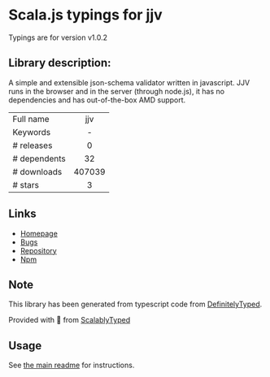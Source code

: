
# Scala.js typings for jjv

Typings are for version v1.0.2

## Library description:
A simple and extensible json-schema validator written in javascript. JJV runs in the browser and in the server (through node.js), it has no dependencies and has out-of-the-box AMD support.

|                    |                 |
| ------------------ | :-------------: |
| Full name          | jjv |
| Keywords           | - |
| # releases         | 0 |
| # dependents       | 32 |
| # downloads        | 407039 |
| # stars            | 3 |

## Links
- [Homepage](https://github.com/acornejo/jjv)
- [Bugs](https://github.com/acornejo/jjv/issues)
- [Repository](https://github.com/acornejo/jjv)
- [Npm](https://www.npmjs.com/package/jjv)
    


## Note
This library has been generated from typescript code from [DefinitelyTyped](https://definitelytyped.org).

Provided with :purple_heart: from [ScalablyTyped](https://github.com/oyvindberg/ScalablyTyped)

## Usage
See [the main readme](../../readme.md) for instructions.


